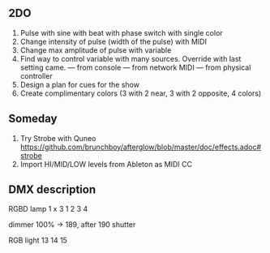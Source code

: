 ## 2DO

1. Pulse with sine with beat with phase switch with single color
1. Change intensity of pulse (width of the pulse) with MIDI
1. Change max amplitude of pulse with variable
1. Find way to control variable with many sources. Override with last setting came.
— from console
— from network MIDI
— from physical controller
1. Design a plan for cues for the show
1. Create complimentary colors (3 with 2 near, 3 with 2 opposite, 4 colors)

## Someday

1. Try Strobe with Quneo https://github.com/brunchboy/afterglow/blob/master/doc/effects.adoc#strobe
1. Import HI/MID/LOW levels from Ableton as MIDI CC

## DMX description

RGBD lamp 1 x 3
1 2 3 4

dimmer 100% → 189, after 190 shutter

RGB light
13 14 15